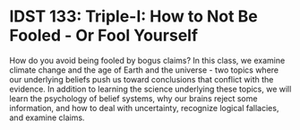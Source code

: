 # IDST 133: Triple-I: How to Not Be Fooled - Or Fool Yourself

How do you avoid being fooled by bogus claims? In this class, we examine climate change and the age of Earth and the universe - two topics where our underlying beliefs push us toward conclusions that conflict with the evidence. In addition to learning the science underlying these topics, we will learn the psychology of belief systems, why our brains reject some information, and how to deal with uncertainty, recognize logical fallacies, and examine claims.